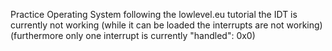 Practice Operating System following the lowlevel.eu tutorial
the IDT is currently not working
(while it can be loaded the interrupts are not working)
(furthermore only one interrupt is currently "handled": 0x0)
